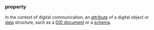 ### property

<p class="c8"><span>In the context of digital communication, an </span><span class="c2"><a class="c3" href="#h.ky5nh3yri7ak">attribute</a></span><span>&nbsp;of a digital object or </span><span class="c2"><a class="c3" href="#h.o783ayrrkc6g">data</a></span><span>&nbsp;structure, such as a </span><span class="c2"><a class="c3" href="#h.yjwocacp570p">DID document</a></span><span>&nbsp;or a </span><span class="c2"><a class="c3" href="#h.rwxa1n5inr2e">schema</a></span><span class="c0">.</span></p>